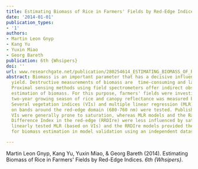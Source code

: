 ```yaml
---
title: Estimating Biomass of Rice in Farmers' Fields by Red-Edge Indices
date: '2014-01-01'
publication_types:
- '1'
authors:
- Martin Leon Gnyp
- Kang Yu
- Yuxin Miao
- Georg Bareth
publication: 6th {Whsipers}
doi: ''
url: www.researchgate.net/publication/280254614_ESTIMATING_BIOMASS_OF_RICE_IN_FARMERS'_FIELDS_BY_RED-EDGE_INDICES
abstract: Biomass is an important parameter that has a decisive influence on the final
  yield. Destructive measurements of biomass are  time-consuming and labor-intensive.
  Proximal sensing methods using field spectrometers offer indirect observation and
  estimation of biomass. For this purpose, farmers' fields were investigated in a
  two-year growing season of rice and canopy reflectance was measured by spectrometers.
  Several vegetation indices (VIs) and multiple linear regression (MLR) models based
  on bands around the red-edge domain (680-760 nm) were tested. Published red-edge
  VIs were generally prone to saturation, whereas MLR models and the Ratio of Reflectance
  Difference Index in the red-edge (RRDIre) were less influenced by saturation. The
  linearly tested MLR (based on VIs) and the RRDIre models provided the best performance
  for biomass estimation in model validation using an independent dataset.

---
```


Martin Leon Gnyp, Kang Yu, Yuxin Miao, & Georg Bareth (2014). Estimating Biomass of Rice in Farmers' Fields by Red-Edge Indices. *6th {Whsipers}*.

